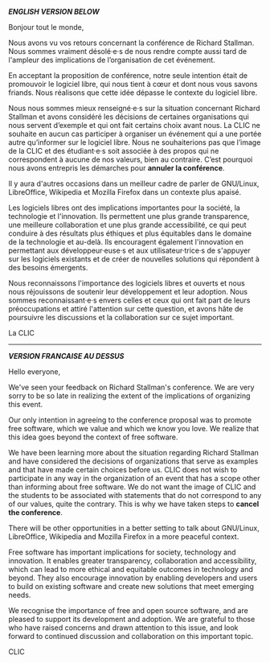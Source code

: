 ***ENGLISH VERSION BELOW***

Bonjour tout le monde,

Nous avons vu vos retours concernant la conférence de Richard Stallman. Nous sommes vraiment désolé·e·s de nous rendre compte aussi tard de l'ampleur des implications de l’organisation de cet événement.

En acceptant la proposition de conférence, notre seule intention était de promouvoir le logiciel libre, qui nous tient à cœur et dont nous vous savons friands. Nous réalisons que cette idée dépasse le contexte du logiciel libre.

Nous nous sommes mieux renseigné·e·s sur la situation concernant Richard Stallman et avons considéré les décisions de certaines organisations qui nous servent d’exemple et qui ont fait certains choix avant nous. La CLIC ne souhaite en aucun cas participer à organiser un événement qui a une portée autre qu’informer sur le logiciel libre. Nous ne souhaiterions
pas que l’image de la CLIC et des étudiant·e·s soit associée à des propos qui ne correspondent à aucune de nos valeurs, bien au contraire. C’est pourquoi nous avons entrepris les démarches pour **annuler la conférence**.

Il y aura d'autres occasions dans un meilleur cadre de parler de GNU/Linux, LibreOffice, Wikipedia et Mozilla Firefox dans un contexte plus apaisé.

Les logiciels libres ont des implications importantes pour la société, la technologie et l'innovation. Ils permettent une plus grande transparence, une meilleure collaboration et une plus grande accessibilité, ce qui peut conduire à des résultats plus éthiques et plus équitables dans le domaine de la technologie et au-delà. Ils encouragent également l'innovation en permettant aux développeur·euse·s et aux utilisateur·trice·s de s'appuyer sur les logiciels existants et de créer de nouvelles solutions qui répondent à des besoins émergents.

Nous reconnaissons l'importance des logiciels libres et ouverts et nous nous réjouissons de soutenir leur développement et leur adoption. Nous sommes reconnaissant·e·s envers celles et ceux qui ont fait part de leurs préoccupations et attiré l'attention sur cette question, et avons hâte de poursuivre les discussions et la collaboration sur ce sujet important.

La CLIC

___
***VERSION FRANCAISE AU DESSUS***

Hello everyone,

We've seen your feedback on Richard Stallman's conference. We are very sorry to be so late in realizing the extent of the implications of organizing this event.

Our only intention in agreeing to the conference proposal was to promote free software, which we value and which we know you love. We realize that this idea goes beyond the context of free software.

We have been learning more about the situation regarding Richard Stallman and have considered the decisions of organizations that serve as examples and that have made certain choices before us. CLIC does not wish to participate in any way in the organization of an event that has a scope other than informing about free software. We do not want the image of CLIC and the students to be associated with statements that do not correspond to any of our values, quite the contrary. This is why we have taken steps to **cancel the conference**.

There will be other opportunities in a better setting to talk about GNU/Linux, LibreOffice, Wikipedia and Mozilla Firefox in a more peaceful context.

Free software has important implications for society, technology and innovation. It enables greater transparency, collaboration and accessibility, which can lead to more ethical and equitable outcomes in technology and beyond. They also encourage innovation by enabling developers and users to build on existing software and create new solutions that meet emerging needs.

We recognise the importance of free and open source software, and are pleased to support its development and adoption. We are grateful to those who have raised concerns and drawn attention to this issue, and look forward to continued discussion and collaboration on this important topic.

CLIC
